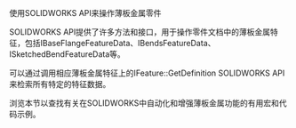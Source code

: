 使用SOLIDWORKS API来操作薄板金属零件

SOLIDWORKS API提供了许多方法和接口，用于操作零件文档中的薄板金属特征，包括IBaseFlangeFeatureData、IBendsFeatureData、ISketchedBendFeatureData等。

可以通过调用相应薄板金属特征上的IFeature::GetDefinition SOLIDWORKS API来检索所有特定的特征数据。

浏览本节以查找有关在SOLIDWORKS中自动化和增强薄板金属功能的有用宏和代码示例。